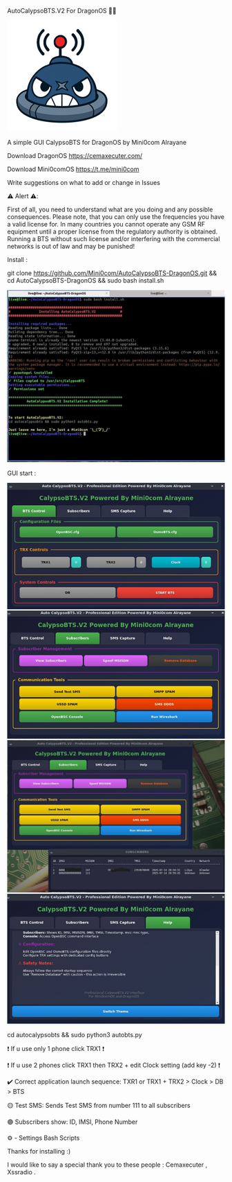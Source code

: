 AutoCalypsoBTS.V2 For DragonOS 📱📞

![image alt](https://github.com/Mini0com/AutoCalypsoBTS-DragonOS/blob/1606eb5227ae0f152382f9ba77dabb371547a4a1/autocalypsobts/ico.png)

A simple GUI CalypsoBTS for DragonOS by Mini0com Alrayane

Download DragonOS https://cemaxecuter.com/

Download Mini0comOS https://t.me/mini0com

Write suggestions on what to add or change in Issues

⚠️ Alert ⚠️:

First of all, you need to understand what are you doing and any possible consequences. Please note, that you can only use the frequencies you have a valid license for. In many countries you cannot operate any GSM RF equipment until a proper license from the regulatory authority is obtained. Running a BTS without such license and/or interfering with the commercial networks is out of law and may be punished!

Install :

git clone https://github.com/Mini0com/AutoCalypsoBTS-DragonOS.git && cd AutoCalypsoBTS-DragonOS && sudo bash install.sh

![image alt](https://github.com/Mini0com/AutoCalypsoBTS-DragonOS/blob/a3975d3e4903634b2407f6da9ac54f643bbd5285/screen.jpg)

GUI start :

![image alt](https://github.com/Mini0com/AutoCalypsoBTS-DragonOS/blob/6eed5e8d9cb06b5f4d26bfcdf446bdada8681cda/pic3.jpg)
![image alt](https://github.com/Mini0com/AutoCalypsoBTS-DragonOS/blob/6eed5e8d9cb06b5f4d26bfcdf446bdada8681cda/pic4.jpg)
![image alt](https://github.com/Mini0com/AutoCalypsoBTS-DragonOS/blob/6eed5e8d9cb06b5f4d26bfcdf446bdada8681cda/pic8.jpg)
![image alt](https://github.com/Mini0com/AutoCalypsoBTS-DragonOS/blob/6eed5e8d9cb06b5f4d26bfcdf446bdada8681cda/pic.jpg)

cd autocalypsobts && sudo python3 autobts.py





❗️ If u use only 1 phone click TRX1 ❗️

❗️ If u use 2 phones click TRX1 then TRX2 + edit Clock setting (add key -2) ❗️

✔️ Correct application launch sequence: TXR1 or TRX1 + TRX2 > Clock > DB > BTS

🟡 Test SMS: Sends Test SMS from number 111 to all subscribers

🟣 Subscribers show: ID, IMSI, Phone Number

⚙️ - Settings Bash Scripts

Thanks for installing :)

I would like to say a special thank you to these people : Cemaxecuter , Xssradio .
